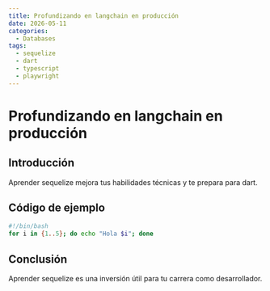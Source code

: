 ```yaml
---
title: Profundizando en langchain en producción
date: 2026-05-11
categories:
  - Databases
tags:
  - sequelize
  - dart
  - typescript
  - playwright
---
```


# Profundizando en langchain en producción

## Introducción

Aprender sequelize mejora tus habilidades técnicas y te prepara para dart.

## Código de ejemplo

```bash
#!/bin/bash
for i in {1..5}; do echo "Hola $i"; done
```

## Conclusión

Aprender sequelize es una inversión útil para tu carrera como desarrollador.
